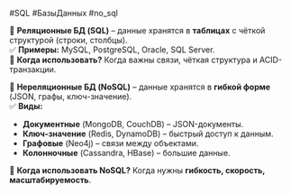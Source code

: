 #SQL #БазыДанных #no_sql

🔹 **Реляционные БД (SQL)** – данные хранятся в **таблицах** с чёткой структурой (строки, столбцы).  
✅ **Примеры:** MySQL, PostgreSQL, Oracle, SQL Server.  
📌 **Когда использовать?** Когда важны связи, чёткая структура и ACID-транзакции.

🔹 **Нереляционные БД (NoSQL)** – данные хранятся в **гибкой форме** (JSON, графы, ключ-значение).  
✅ **Виды:**

- **Документные** (MongoDB, CouchDB) – JSON-документы.
- **Ключ-значение** (Redis, DynamoDB) – быстрый доступ к данным.
- **Графовые** (Neo4j) – связи между объектами.
- **Колонночные** (Cassandra, HBase) – большие данные.

📌 **Когда использовать NoSQL?** Когда нужны **гибкость, скорость, масштабируемость**.[]()